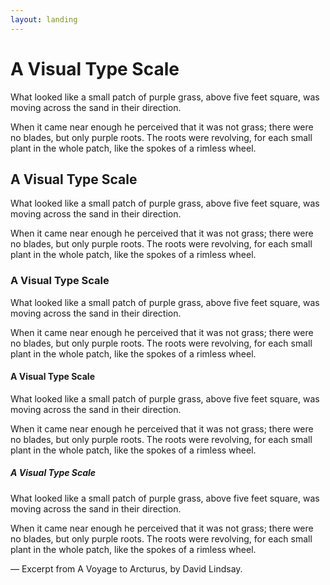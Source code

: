 ```yaml
---
layout: landing
---
```


A Visual Type Scale
===================

What looked like a small patch of purple grass, above five feet square, was moving across the sand in their direction.

When it came near enough he perceived that it was not grass; there were no blades, but only purple roots. The roots were revolving, for each small plant in the whole patch, like the spokes of a rimless wheel.

A Visual Type Scale
-------------------

What looked like a small patch of purple grass, above five feet square, was moving across the sand in their direction.

When it came near enough he perceived that it was not grass; there were no blades, but only purple roots. The roots were revolving, for each small plant in the whole patch, like the spokes of a rimless wheel.

### A Visual Type Scale

What looked like a small patch of purple grass, above five feet square, was moving across the sand in their direction.

When it came near enough he perceived that it was not grass; there were no blades, but only purple roots. The roots were revolving, for each small plant in the whole patch, like the spokes of a rimless wheel.

#### A Visual Type Scale

What looked like a small patch of purple grass, above five feet square, was moving across the sand in their direction.

When it came near enough he perceived that it was not grass; there were no blades, but only purple roots. The roots were revolving, for each small plant in the whole patch, like the spokes of a rimless wheel.

##### A Visual Type Scale

What looked like a small patch of purple grass, above five feet square, was moving across the sand in their direction.

When it came near enough he perceived that it was not grass; there were no blades, but only purple roots. The roots were revolving, for each small plant in the whole patch, like the spokes of a rimless wheel.

— Excerpt from A Voyage to Arcturus, by David Lindsay.